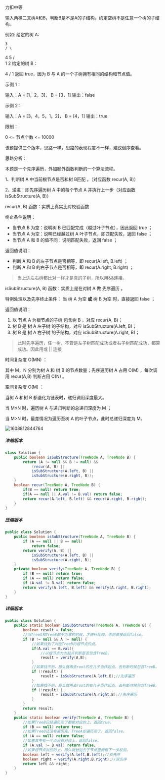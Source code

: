 力扣中等



输入两棵二叉树A和B，判断B是不是A的子结构。约定空树不是任意一个树的子结构。



例如:
给定的树 A:

  	3
 	/ \

   4   5
  / \
 1   2
给定的树 B：

   4 
  /
 1
返回 true，因为 B 与 A 的一个子树拥有相同的结构和节点值。



示例 1：

输入：A = [1，2，3]， B = [3，1]
输出：false

示例 2：

输入：A = [3，4，5，1，2]， B = [4，1]
输出：true



限制：

0 <= 节点个数 <= 10000





该题提供三个版本，思路一样，思路的表现程度不一样，建议倒序查看。

思路分析：

本题是一个先序遍历，外加额外函数判断的一个算法流程。

1、判断树 A 中当前根节点是否和树 B匹配 。（对应函数 recur(A, B)）

2、递进：即先序遍历树 A 中的每个节点 A 并执行上一步（对应函数 isSubStructure(A, B)） 





recur(A, B) 函数：实质上真实比对校验函数

终止条件说明：

- 当节点 B 为空：说明树 B 已匹配完成（越过叶子节点），因此返回 true ；
- 当节点 A 为空：说明已经越过树 A 叶子节点，即匹配失败，返回 false ；
- 当节点 A 和 B 的值不同：说明匹配失败，返回 false ；

返回值说明：

- 判断 A 和 B 的左子节点是否相等，即 recur(A.left, B.left) ；
- 判断 A 和 B 的右子节点是否相等，即 recur(A.right, B.right) ；

> 当上边左右树都比对一样才是真的子树，所以用&&连接。





isSubStructure(A, B) 函数：实质上是在对树 A 做 先序遍历 。

特例处理以及先序终止条件： 当 树 A 为空 **或** 树 B 为空 时，直接返回 false ；

返回值说明：

1. 以 节点 A 为根节点的子树 包含树 B ，对应 recur(A, B)；
2. 树 B 是 树 A 左子树 的子结构，对应 isSubStructure(A.left, B)；
3. 树 B 是 树 A 右子树 的子结构，对应 isSubStructure(A.right, B)；

> 此时先序遍历，任一树，不管是左子树匹配成功或者右子树匹配成功，都算成功。因此用或 || 连接





时间复杂度 O(MN) ： 

其中 M，N 分别为树 A 和 树 B 的节点数量；先序遍历树 A 占用 O(M) ，每次调用 recur(A,B) 判断占用 O(N) 。

空间复杂度 O(M) ： 

当树 A 和树 B 都退化为链表时，递归调用深度最大。

当 M≤N 时，遍历树 A 与递归判断的总递归深度为 M ；

当 M>N 时，最差情况为遍历至树 A 的叶子节点，此时总递归深度为 M。

![1608812844764](F:/项目/Git-md/ZJW-Summary/assets/1608812844764.png)

##### 浓缩版本

````java
class Solution {
    public boolean isSubStructure(TreeNode A, TreeNode B) {
        return (A != null && B != null) && 
            (recur(A, B) || 
            isSubStructure(A.left, B) || 
            isSubStructure(A.right, B));
    }
    boolean recur(TreeNode A, TreeNode B) {
        if(B == null) return true;
        if(A == null || A.val != B.val) return false;
        return recur(A.left, B.left) && recur(A.right, B.right);
    }
}
````

##### 压缩版本

````java
public class Solution {
    public boolean isSubStructure(TreeNode A, TreeNode B) {
        if (A == null || B == null)
            return false;
        return verify(A, B) || 
            isSubStructure(A.left, B) || 
            isSubStructure(A.right, B);
    }
    private boolean verify(TreeNode A, TreeNode B) {
        if (B == null) return true;
        if (A == null) return false;
        if (A.val != B.val) return false;
        return verify(A.left, B.left) && verify(A.right, B.right);
    }
}
````

##### 详细版本

````java
public class Solution {
    public static boolean isSubStructure(TreeNode A, TreeNode B) {
		boolean result = false;
		//当TreeA和TreeB都不为零的时候，才进行比较。否则直接返回false。
		if (B != null && A != null) {
			//如果找到了对应TreeB的根节点的点。
			if(A.val == B.val){
				//以根节点为为起点判断是否包含TreeB。
				result = verify(A,B);
			}
			//如果找不到，那么就再去root的左儿子当作起点，去判断时候包含TreeB。
			if (!result) {
				result = isSubStructure(A.left,B);//先序遍历
			}
			//如果找不到，那么就再去root的右儿子当作起点，去判断时候包含TreeB。
			if (!result) {
				result = isSubStructure(A.right,B);//先序遍历
            }
        }
		return result;
	}
	public static boolean verify(TreeNode A, TreeNode B) {
		//如果TreeB已经遍历完了都能对应的上，返回true。
		if (B == null) return true;
		//如果TreeB还没有遍历完，TreeA却遍历完了。返回false。
		if (A == null) return false;
		//如果其中有一个点没有对应上，返回false。
    	if (A.val != B.val) return false;
    	//如果根节点对应的上，那么就分别去子节点里面做下一步校验。
        boolean left = verify(A.left,B.left);//双先序
        boolean right = verify(A.right,B.right);//双先序
    	return left && right;                           		    
    }
}
````

